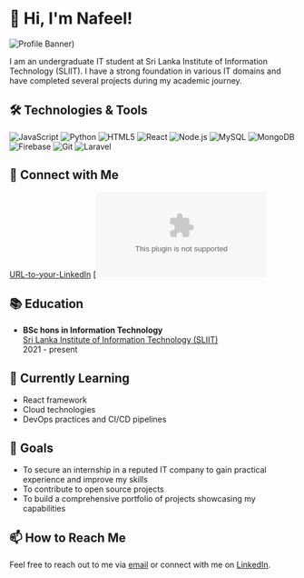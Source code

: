 # 👋 Hi, I'm Nafeel!

![Profile Banner](https://avatars.githubusercontent.com/u/127679674?s=400&u=fe95e02cad43338d3b262092e53108977e84f182&v=4))

I am an undergraduate IT student at Sri Lanka Institute of Information Technology (SLIIT).
I have a strong foundation in various IT domains and have completed several projects during my academic journey.

## 🛠️ Technologies & Tools

![JavaScript](https://img.shields.io/badge/JavaScript-F7DF1E?style=flat&logo=javascript&logoColor=black)
![Python](https://img.shields.io/badge/Python-3776AB?style=flat&logo=python&logoColor=white)
![HTML5](https://img.shields.io/badge/HTML5-E34F26?style=flat&logo=html5&logoColor=white)
![React](https://img.shields.io/badge/React-61DAFB?style=flat&logo=react&logoColor=black)
![Node.js](https://img.shields.io/badge/Node.js-339933?style=flat&logo=node-dot-js&logoColor=white)
![MySQL](https://img.shields.io/badge/MySQL-4479A1?style=flat&logo=mysql&logoColor=white)
![MongoDB](https://img.shields.io/badge/MongoDB-47A248?style=flat&logo=mongodb&logoColor=white)
![Firebase](https://img.shields.io/badge/Firebase-FFCA28?style=flat&logo=firebase&logoColor=black)
![Git](https://img.shields.io/badge/Git-F05032?style=flat&logo=git&logoColor=white)
![Laravel](https://img.shields.io/badge/Laravel-FF2D20?style=flat&logo=laravel&logoColor=white)


## 💬 Connect with Me

[URL-to-your-LinkedIn](https://www.linkedin.com/in/nafeel-s-m-a92348270/)
[![Email](nafeelsm2018@gmail.com)

## 📚 Education

- **BSc hons in Information Technology**  
  [Sri Lanka Institute of Information Technology (SLIIT)](https://www.sliit.lk)  
  2021 - present

## 🌱 Currently Learning

- React framework
- Cloud technologies
- DevOps practices and CI/CD pipelines

## 🎯 Goals

- To secure an internship in a reputed IT company to gain practical experience and improve my skills
- To contribute to open source projects
- To build a comprehensive portfolio of projects showcasing my capabilities

## 📫 How to Reach Me

Feel free to reach out to me via [email](nafeelsm2018@gmail.com) or connect with me on [LinkedIn](https://www.linkedin.com/in/nafeel-s-m-a92348270/).


